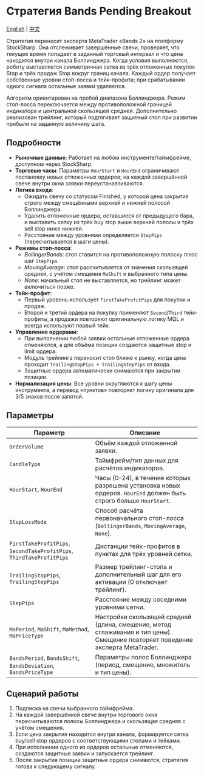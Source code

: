 # Стратегия Bands Pending Breakout
[English](README.md) | [中文](README_cn.md)

Стратегия переносит эксперта MetaTrader «Bands 2» на платформу StockSharp. Она отслеживает завершённые свечи, проверяет, что текущее время попадает в заданный торговый интервал и что цена находится внутри канала Боллинджера. Когда условия выполняются, роботу выставляется симметричная сетка из трёх отложенных покупок Stop и трёх продаж Stop вокруг границ канала. Каждый ордер получает собственные уровни стоп-лосса и тейк-профита; при срабатывании одного сигнала остальные заявки удаляются.

Алгоритм ориентирован на пробой диапазона Боллинджера. Режим стоп-лосса переключается между противоположной границей индикатора и центральной скользящей средней. Дополнительно реализован трейлинг, который подтягивает защитный стоп при развитии прибыли на заданную величину шага.

## Подробности

- **Рыночные данные**: Работает на любом инструменте/таймфрейме, доступном через StockSharp.
- **Торговые часы**: Параметры `HourStart` и `HourEnd` ограничивают постановку новых отложенных ордеров; на каждой завершённой свече внутри окна заявки переустанавливаются.
- **Логика входа**:
  - Ожидать свечу со статусом Finished, у которой цена закрытия строго между смещёнными верхней и нижней полосой Боллинджера.
  - Удалить отложенные ордера, оставшиеся от предыдущего бара, и выставить сетку из трёх buy stop выше верхней полосы и трёх sell stop ниже нижней.
  - Расстояние между уровнями определяется `StepPips` (пересчитывается в шаги цены).
- **Режимы стоп-лосса**:
  - *BollingerBands*: стоп ставится на противоположную полоску плюс шаг `StepPips`.
  - *MovingAverage*: стоп рассчитывается от значения скользящей средней, с учётом смещения `MaShift` и выбранного типа цены.
  - *None*: начальный стоп не выставляется, но трейлинг может включиться позже.
- **Тейк-профит**:
  - Первый уровень использует `FirstTakeProfitPips` для покупок и продаж.
  - Второй и третий ордера на покупку применяют `Second`/`Third` тейк-профиты, а продажи повторяют оригинальную логику MQL и всегда используют первый тейк.
- **Управление ордерами**:
  - При выполнении любой заявки остальные отложенные ордера отменяются, а для объёма позиции создаются защитные stop и limit ордера.
  - Модуль трейлинга переносит стоп ближе к рынку, когда цена проходит `TrailingStopPips + TrailingStepPips` от входа.
  - Защитные ордера автоматически снимаются при закрытии позиции.
- **Нормализация цены**: Все уровни округляются к шагу цены инструмента, а перевод «пунктов» повторяет логику оригинала для 3/5 знаков после запятой.

## Параметры

| Параметр | Описание |
|----------|----------|
| `OrderVolume` | Объём каждой отложенной заявки. |
| `CandleType` | Таймфрейм/тип данных для расчётов индикаторов. |
| `HourStart`, `HourEnd` | Часы (0–24), в течение которых разрешена установка новых ордеров. `HourEnd` должен быть строго больше `HourStart`. |
| `StopLossMode` | Способ расчёта первоначального стоп-лосса (`BollingerBands`, `MovingAverage`, `None`). |
| `FirstTakeProfitPips`, `SecondTakeProfitPips`, `ThirdTakeProfitPips` | Дистанции тейк-профитов в пунктах для трёх уровней сетки. |
| `TrailingStopPips`, `TrailingStepPips` | Размер трейлинг-стопа и дополнительный шаг для его активации (0 отключает трейлинг). |
| `StepPips` | Расстояние между соседними уровнями сетки. |
| `MaPeriod`, `MaShift`, `MaMethod`, `MaPriceType` | Настройки скользящей средней (длина, смещение, метод сглаживания и тип цены). Смещение повторяет поведение эксперта MetaTrader. |
| `BandsPeriod`, `BandsShift`, `BandsDeviation`, `BandsPriceType` | Параметры полос Боллинджера (период, смещение, множитель и тип цены). |

## Сценарий работы

1. Подписка на свечи выбранного таймфрейма.
2. На каждой завершённой свече внутри торгового окна пересчитываются полосы Боллинджера и скользящая средняя с учётом смещения.
3. Если цена закрытия находится внутри канала, формируется сетка buy/sell stop ордеров с соответствующими стопами и тейками.
4. При исполнении одного из ордеров остальные отменяются, создаются защитные заявки и запускается трейлинг.
5. После закрытия позиции защитные ордера снимаются, стратегия готова к следующему сигналу.
